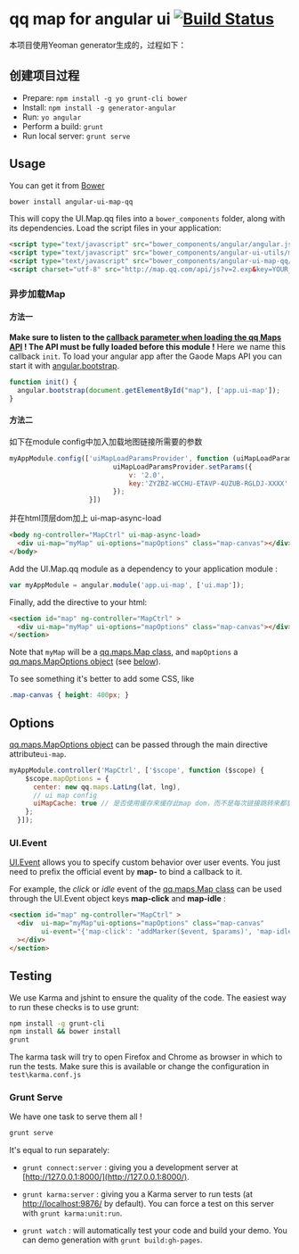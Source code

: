 # qq map for angular ui [![Build Status](https://secure.travis-ci.org/yeoman/generator-jquery.svg?branch=master)](https://travis-ci.org/yeoman/generator-jquery)

本项目使用Yeoman generator生成的，过程如下：
## 创建项目过程
- Prepare: `npm install -g yo grunt-cli bower`
- Install: `npm install -g generator-angular`
- Run: `yo angular`
- Perform a build: `grunt`
- Run local server: `grunt serve`

## Usage
You can get it from [Bower](http://bower.io/)

```sh
bower install angular-ui-map-qq
```

This will copy the UI.Map.qq files into a `bower_components` folder, along with its dependencies. Load the script files in your application:

```html
<script type="text/javascript" src="bower_components/angular/angular.js"></script>
<script type="text/javascript" src="bower_components/angular-ui-utils/modules/event/event.js "></script>
<script type="text/javascript" src="bower_components/angular-ui-map-qq/ui-map.js"></script>
<script charset="utf-8" src="http://map.qq.com/api/js?v=2.exp&key=YOUR_KEY"></script>
```

### 异步加载Map
#### 方法一
__Make sure to listen to the [callback parameter when loading the qq Maps API](http://open.map.qq.com/javascript_v2/case-run.html#sample-map-async) !
The API must be fully loaded before this module !__
Here we name this callback `init`. To load your angular app after the Gaode Maps API you can start it with [angular.bootstrap](http://docs.angularjs.org/api/angular.bootstrap).

```javascript
function init() {
  angular.bootstrap(document.getElementById("map"), ['app.ui-map']);
}
```

#### 方法二
如下在module config中加入加载地图链接所需要的参数
```javascript
myAppModule.config(['uiMapLoadParamsProvider', function (uiMapLoadParamsProvider) {
                          uiMapLoadParamsProvider.setParams({
                              v: '2.0',
                              key:'ZYZBZ-WCCHU-ETAVP-4UZUB-RGLDJ-XXXX'
                          });
                    }])
```
并在html顶层dom加上 ui-map-async-load
```html
<body ng-controller="MapCtrl" ui-map-async-load>
  <div ui-map="myMap" ui-options="mapOptions" class="map-canvas"></div>
</body>
```

Add the UI.Map.qq module as a dependency to your application module :

```javascript
var myAppModule = angular.module('app.ui-map', ['ui.map']);
```

Finally, add the directive to your html:

```html
<section id="map" ng-controller="MapCtrl" >
  <div ui-map="myMap" ui-options="mapOptions" class="map-canvas"></div>
</section>
```
Note that `myMap` will be a [qq.maps.Map class](http://open.map.qq.com/javascript_v2/doc/map.html), and `mapOptions` a [qq.maps.MapOptions object](http://open.map.qq.com/javascript_v2/doc/mapoptions.html) (see [below](#options)).

To see something it's better to add some CSS, like

```css
.map-canvas { height: 400px; }
```

## Options

[qq.maps.MapOptions object](http://open.map.qq.com/javascript_v2/doc/mapoptions.html) can be passed through the main directive attribute`ui-map`.

```javascript
myAppModule.controller('MapCtrl', ['$scope', function ($scope) {
    $scope.mapOptions = {
      center: new qq.maps.LatLng(lat, lng),
      // ui map config
      uiMapCache: true // 是否使用缓存来缓存此map dom，而不是每次链接跳转来都重新创建
    };
  }]);
```

### UI.Event

[UI.Event](http://angular-ui.github.io/ui-utils/#/event) allows you to specify custom behavior over user events. You just need to prefix the official event by __map-__ to bind a callback to it.

For example, the _click_ or *idle* event of the [qq.maps.Map class](http://open.map.qq.com/javascript_v2/doc/map.html) can be used through the UI.Event object keys __map-click__ and **map-idle** :

```html
<section id="map" ng-controller="MapCtrl" >
  <div  ui-map="myMap"ui-options="mapOptions" class="map-canvas"
        ui-event="{'map-click': 'addMarker($event, $params)', 'map-idle': 'setZoomMessage(myMap.getZoom())' }"
  ></div>
</section>
```


## Testing

We use Karma and jshint to ensure the quality of the code.  The easiest way to run these checks is to use grunt:

```sh
npm install -g grunt-cli
npm install && bower install
grunt
```

The karma task will try to open Firefox and Chrome as browser in which to run the tests.  Make sure this is available or change the configuration in `test\karma.conf.js`


### Grunt Serve

We have one task to serve them all !

```sh
grunt serve
```

It's equal to run separately:

* `grunt connect:server` : giving you a development server at [http://127.0.0.1:8000/](http://127.0.0.1:8000/).

* `grunt karma:server` : giving you a Karma server to run tests (at [http://localhost:9876/](http://localhost:9876/) by default). You can force a test on this server with `grunt karma:unit:run`.

* `grunt watch` : will automatically test your code and build your demo.  You can demo generation with `grunt build:gh-pages`.